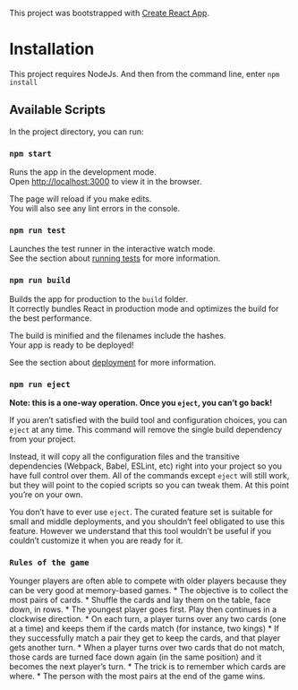 This project was bootstrapped with [Create React App](https://github.com/facebook/create-react-app).

# Installation

This project requires NodeJs. And then from the command line, enter `npm install`

## Available Scripts

In the project directory, you can run:

### `npm start`

Runs the app in the development mode.<br />
Open [http://localhost:3000](http://localhost:3000) to view it in the browser.

The page will reload if you make edits.<br />
You will also see any lint errors in the console.

### `npm run test`

Launches the test runner in the interactive watch mode.<br />
See the section about [running tests](https://facebook.github.io/create-react-app/docs/running-tests) for more information.

### `npm run build`

Builds the app for production to the `build` folder.<br />
It correctly bundles React in production mode and optimizes the build for the best performance.

The build is minified and the filenames include the hashes.<br />
Your app is ready to be deployed!

See the section about [deployment](https://facebook.github.io/create-react-app/docs/deployment) for more information.

### `npm run eject`

**Note: this is a one-way operation. Once you `eject`, you can’t go back!**

If you aren’t satisfied with the build tool and configuration choices, you can `eject` at any time. This command will remove the single build dependency from your project.

Instead, it will copy all the configuration files and the transitive dependencies (Webpack, Babel, ESLint, etc) right into your project so you have full control over them. All of the commands except `eject` will still work, but they will point to the copied scripts so you can tweak them. At this point you’re on your own.

You don’t have to ever use `eject`. The curated feature set is suitable for small and middle deployments, and you shouldn’t feel obligated to use this feature. However we understand that this tool wouldn’t be useful if you couldn’t customize it when you are ready for it.

### `Rules of the game`

Younger players are often able to compete with older players because they can be very good at memory-based games.
    * The objective is to collect the most pairs of cards.
    * Shuffle the cards and lay them on the table, face down, in rows.
    * The youngest player goes first. Play then continues in a clockwise direction.
    * On each turn, a player turns over any two cards (one at a time) and keeps them if the cards match (for instance, two kings)
    * If they successfully match a pair they get to keep the cards, and that player gets another turn.
    * When a player turns over two cards that do not match, those cards are turned face down again (in the same position) and it becomes the next player’s turn.
    * The trick is to remember which cards are where.
    * The person with the most pairs at the end of the game wins.